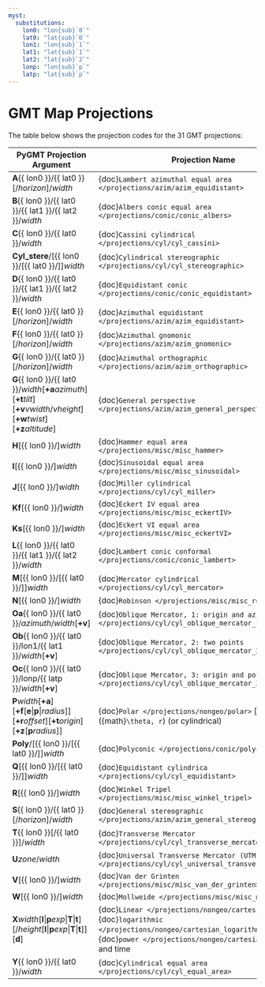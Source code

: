 ```yaml
---
myst:
  substitutions:
    lon0: "lon{sub}`0`"
    lat0: "lat{sub}`0`"
    lon1: "lon{sub}`1`"
    lat1: "lat{sub}`1`"
    lat2: "lat{sub}`2`"
    lonp: "lon{sub}`p`"
    latp: "lat{sub}`p`"
---
```


# GMT Map Projections

The table below shows the projection codes for the 31 GMT projections:

| PyGMT Projection Argument | Projection Name |
| --- | --- |
| **A**{{ lon0 }}/{{ lat0 }}[/*horizon*]/*width*              | {doc}`Lambert azimuthal equal area </projections/azim/azim_equidistant>` |
| **B**{{ lon0 }}/{{ lat0 }}/{{ lat1 }}/{{ lat2 }}/*width*    | {doc}`Albers conic equal area </projections/conic/conic_albers>` |
| **C**{{ lon0 }}/{{ lat0 }}/*width*                          | {doc}`Cassini cylindrical </projections/cyl/cyl_cassini>` |
| **Cyl_stere**/[{{ lon0 }}/[{{ lat0 }}/]]*width*             | {doc}`Cylindrical stereographic </projections/cyl/cyl_stereographic>` |
| **D**{{ lon0 }}/{{ lat0 }}/{{ lat1 }}/{{ lat2 }}/*width*    | {doc}`Equidistant conic </projections/conic/conic_equidistant>` |
| **E**{{ lon0 }}/{{ lat0 }}[/*horizon*]/*width*              | {doc}`Azimuthal equidistant </projections/azim/azim_equidistant>` |
| **F**{{ lon0 }}/{{ lat0 }}[/*horizon*]/*width*              | {doc}`Azimuthal gnomonic </projections/azim/azim_gnomonic>` |
| **G**{{ lon0 }}/{{ lat0 }}[/*horizon*]/*width*              | {doc}`Azimuthal orthographic </projections/azim/azim_orthographic>` |
| **G**{{ lon0 }}/{{ lat0 }}/*width*[**+a***azimuth*][**+t***tilt*][**+v***vwidth*/*vheight*][**+w***twist*][**+z***altitude*] | {doc}`General perspective </projections/azim/azim_general_perspective>` |
| **H**[{{ lon0 }}/]*width*                                   | {doc}`Hammer equal area </projections/misc/misc_hammer>` |
| **I**[{{ lon0 }}/]*width*                                   | {doc}`Sinusoidal equal area </projections/misc/misc_sinusoidal>` |
| **J**[{{ lon0 }}/]*width*                                   | {doc}`Miller cylindrical </projections/cyl/cyl_miller>` |
| **Kf**[{{ lon0 }}/]*width*                                  | {doc}`Eckert IV equal area </projections/misc/misc_eckertIV>` |
| **Ks**[{{ lon0 }}/]*width*                                  | {doc}`Eckert VI equal area </projections/misc/misc_eckertVI>` |
| **L**{{ lon0 }}/{{ lat0 }}/{{ lat1 }}/{{ lat2 }}/*width*    | {doc}`Lambert conic conformal </projections/conic/conic_lambert>` |
| **M**[{{ lon0 }}/[{{ lat0 }}/]]*width*                      | {doc}`Mercator cylindrical </projections/cyl/cyl_mercator>` |
| **N**[{{ lon0 }}/]*width*                                   | {doc}`Robinson </projections/misc/misc_robinson>` |
| **Oa**{{ lon0 }}/{{ lat0 }}/*azimuth*/*width*[**+v**]       | {doc}`Oblique Mercator, 1: origin and azimuth </projections/cyl/cyl_oblique_mercator_1>` |
| **Ob**{{ lon0 }}/{{ lat0 }}/lon1/{{ lat1 }}/*width*[**+v**] | {doc}`Oblique Mercator, 2: two points </projections/cyl/cyl_oblique_mercator_2>` |
| **Oc**{{ lon0 }}/{{ lat0 }}/lonp/{{ latp }}/*width*[**+v**] | {doc}`Oblique Mercator, 3: origin and pole </projections/cyl/cyl_oblique_mercator_3>` |
| **P***width*[**+a**][**+f**[**e**\|**p**\|*radius*]][**+r***offset*][**+t***origin*][**+z**[**p***radius*]] | {doc}`Polar </projections/nongeo/polar>` [azimuthal] ({math}`\theta, r`) (or cylindrical) |
| **Poly**/[{{ lon0 }}/[{{ lat0 }}/]]*width*                  | {doc}`Polyconic </projections/conic/polyconic>` |
| **Q**[{{ lon0 }}/[{{ lat0 }}/]]*width*                      | {doc}`Equidistant cylindrica </projections/cyl/cyl_equidistant>` |
| **R**[{{ lon0 }}/]*width*                                   | {doc}`Winkel Tripel </projections/misc/misc_winkel_tripel>` |
| **S**{{ lon0 }}/{{ lat0 }}[/*horizon*]/*width*              | {doc}`General stereographic </projections/azim/azim_general_stereographic>` |
| **T**{{ lon0 }}[/{{ lat0 }}]/*width*                        | {doc}`Transverse Mercator </projections/cyl/cyl_transverse_mercator>` |
| **U***zone*/*width*                                         | {doc}`Universal Transverse Mercator (UTM) </projections/cyl/cyl_universal_transverse_mercator>` |
| **V**[{{ lon0 }}/]*width*                                   | {doc}`Van der Grinten </projections/misc/misc_van_der_grinten>` |
| **W**[{{ lon0 }}/]*width*                                   | {doc}`Mollweide </projections/misc/misc_mollweide>` |
| **X***width*[**l**\|**p***exp*\|**T**\|**t**][/*height*[**l**\|**p***exp*\|**T**\|**t**]][**d**] | {doc}`Linear </projections/nongeo/cartesian_linear>`, {doc}`logarithmic </projections/nongeo/cartesian_logarithmic>`, {doc}`power </projections/nongeo/cartesian_power>`, and time |
| **Y**{{ lon0 }}/{{ lat0 }}/*width*                          | {doc}`Cylindrical equal area </projections/cyl/cyl_equal_area>` |
